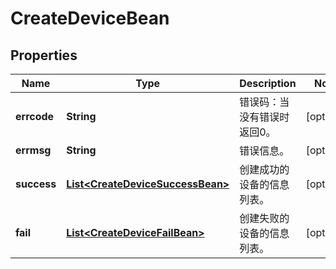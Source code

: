 
# CreateDeviceBean

## Properties
Name | Type | Description | Notes
------------ | ------------- | ------------- | -------------
**errcode** | **String** | 错误码：当没有错误时返回0。 |  [optional]
**errmsg** | **String** | 错误信息。 |  [optional]
**success** | [**List&lt;CreateDeviceSuccessBean&gt;**](CreateDeviceSuccessBean.md) | 创建成功的设备的信息列表。 |  [optional]
**fail** | [**List&lt;CreateDeviceFailBean&gt;**](CreateDeviceFailBean.md) | 创建失败的设备的信息列表。 |  [optional]



